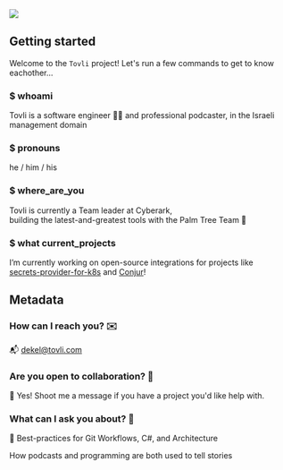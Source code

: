 <a href="https://github.com/BradleyBoutcher?tab=overview&from=2020-11-01&to=2020-12-30" alt="Contributors">
        <img src="https://img.shields.io/badge/BLM-%E2%9C%8A-black" /></a>
   
    
## Getting started
Welcome to the `Tovli` project! Let's run a few commands to get to know eachother...

### $ whoami  
Tovli is a software engineer 👨‍💻 and professional podcaster, in the Israeli management domain

### $ pronouns  
he / him / his

### $ where_are_you  
Tovli is currently a Team leader at Cyberark,  
building the latest-and-greatest tools with the Palm Tree  Team 🧰

### $ what current_projects  
I’m currently working on open-source integrations for projects like  
[secrets-provider-for-k8s](https://github.com/cyberark/secrets-provider-for-k8s) and [Conjur](https://github.com/cyberark/conjur)!

## Metadata

### How can I reach you? ✉️
📬 dekel@tovli.com

### Are you open to collaboration? 👯
🤝 Yes! Shoot me a message if you have a project you'd like help with. 

### What can I ask you about? 🤔
💪 Best-practices for Git Workflows, C#, and Architecture

How podcasts and programming are both used to tell stories

